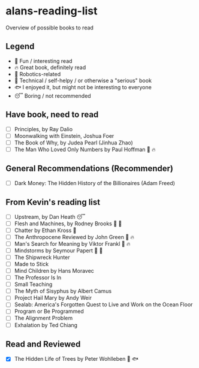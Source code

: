 # alans-reading-list

Overview of possible books to read

## Legend
- 🍩 Fun / interesting read
- 🔥 Great book, definitely read
- 🤖 Robotics-related
- 🧠 Technical / self-helpy / or otherwise a "serious" book
- 🐟 I enjoyed it, but might not be interesting to everyone
- 😴 Boring / not recommended

## Have book, need to read

- [ ] Principles, by Ray Dalio
- [ ] Moonwalking with Einstein, Joshua Foer
- [ ] The Book of Why, by Judea Pearl (Jinhua Zhao)
- [ ] The Man Who Loved Only Numbers by Paul Hoffman 🍩 🔥

## General Recommendations (Recommender)

- [ ] Dark Money: The Hidden History of the Billionaires (Adam Freed)

## From Kevin's reading list

- [ ] Upstream, by Dan Heath 😴
- [ ] Flesh and Machines, by Rodney Brooks 🍩 🤖
- [ ] Chatter by Ethan Kross 🧠
- [ ] The Anthropocene Reviewed by John Green 🍩 🔥
- [ ] Man's Search for Meaning by Viktor Frankl 🧠 🔥
- [ ] Mindstorms by Seymour Papert 🤖 🧠
- [ ] The Shipwreck Hunter
- [ ] Made to Stick
- [ ] Mind Children by Hans Moravec
- [ ] The Professor Is In
- [ ] Small Teaching
- [ ] The Myth of Sisyphus by Albert Camus
- [ ] Project Hail Mary by Andy Weir
- [ ] Sealab: America's Forgotten Quest to Live and Work on the Ocean Floor
- [ ] Program or Be Programmed
- [ ] The Alignment Problem
- [ ] Exhalation by Ted Chiang

## Read and Reviewed

- [x] The Hidden Life of Trees by Peter Wohlleben 🧠 🐟 
